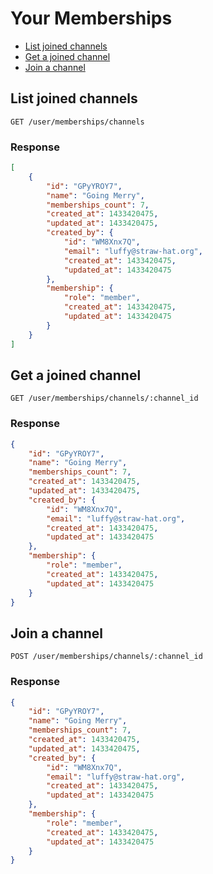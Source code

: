 # Your Memberships

* [List joined channels](#list-joined-channel)
* [Get a joined channel](#get-a-joined-channel)
* [Join a channel](#join-a-channel)

## List joined channels

```
GET /user/memberships/channels
```

### Response

```json
[
    {
        "id": "GPyYROY7",
        "name": "Going Merry",
        "memberships_count": 7,
        "created_at": 1433420475,
        "updated_at": 1433420475,
        "created_by": {
            "id": "WM8Xnx7Q",
            "email": "luffy@straw-hat.org",
            "created_at": 1433420475,
            "updated_at": 1433420475
        },
        "membership": {
            "role": "member",
            "created_at": 1433420475,
            "updated_at": 1433420475
        }
    }
]
```

## Get a joined channel

```
GET /user/memberships/channels/:channel_id
```

### Response

```json
{
    "id": "GPyYROY7",
    "name": "Going Merry",
    "memberships_count": 7,
    "created_at": 1433420475,
    "updated_at": 1433420475,
    "created_by": {
        "id": "WM8Xnx7Q",
        "email": "luffy@straw-hat.org",
        "created_at": 1433420475,
        "updated_at": 1433420475
    },
    "membership": {
        "role": "member",
        "created_at": 1433420475,
        "updated_at": 1433420475
    }
}
```

## Join a channel

```
POST /user/memberships/channels/:channel_id
```

### Response

```json
{
    "id": "GPyYROY7",
    "name": "Going Merry",
    "memberships_count": 7,
    "created_at": 1433420475,
    "updated_at": 1433420475,
    "created_by": {
        "id": "WM8Xnx7Q",
        "email": "luffy@straw-hat.org",
        "created_at": 1433420475,
        "updated_at": 1433420475
    },
    "membership": {
        "role": "member",
        "created_at": 1433420475,
        "updated_at": 1433420475
    }
}
```
